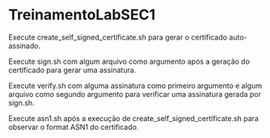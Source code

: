 # TreinamentoLabSEC1

Execute create_self_signed_certificate.sh para gerar o certificado auto-assinado.

Execute sign.sh com algum arquivo como argumento após a geração do certificado para gerar uma assinatura.

Execute verify.sh com alguma assinatura como primeiro argumento e algum arquivo como segundo argumento para verificar uma assinatura gerada por sign.sh.

Execute asn1.sh após a execução de create_self_signed_certificate.sh para observar o format ASN1 do certificado.
